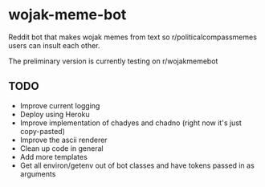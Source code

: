# wojak-meme-bot
Reddit bot that makes wojak memes from text so r/politicalcompassmemes users can insult each other.

The preliminary version is currently testing on r/wojakmemebot

## TODO
* Improve current logging
* Deploy using Heroku
* Improve implementation of chadyes and chadno (right now it's just copy-pasted)
* Improve the ascii renderer
* Clean up code in general
* Add more templates
* Get all environ/getenv out of bot classes and have tokens passed in as arguments
